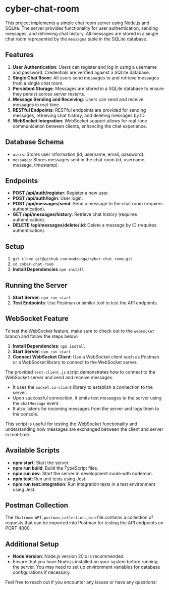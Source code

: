 # cyber-chat-room

This project implements a simple chat room server using Node.js and SQLite. The server provides functionality for user authentication, sending messages, and retrieving chat history. All messages are stored in a single chat room represented by the `messages` table in the SQLite database.

## Features

1. **User Authentication**: Users can register and log in using a username and password. Credentials are verified against a SQLite database.
2. **Single Chat Room**: All users send messages to and retrieve messages from a single chat room.
3. **Persistent Storage**: Messages are stored in a SQLite database to ensure they persist across server restarts.
4. **Message Sending and Receiving**: Users can send and receive messages in real-time.
5. **RESTful Endpoints**: RESTful endpoints are provided for sending messages, retrieving chat history, and deleting messages by ID.
5. **WebSocket Integration**: WebSocket support allows for real-time communication between clients, enhancing the chat experience.

## Database Schema

- `users`: Stores user information (id, username, email, password).
- `messages`: Stores messages sent in the chat room (id, username, message, timestamp).

## Endpoints

- **POST /api/auth/register**: Register a new user.
- **POST /api/auth/login**: User login.
- **POST /api/messages/send**: Send a message to the chat room (requires authentication).
- **GET /api/messages/history**: Retrieve chat history (requires authentication).
- **DELETE /api/messages/delete/:id**: Delete a message by ID (requires authentication).

## Setup

1. `git clone git@github.com:madzonga/cyber-chat-room.git`
2. `cd cyber-chat-room`
3. **Install Dependencies** `npm install`

## Running the Server

1. **Start Server**: `npm run start`
2. **Test Endpoints**: Use Postman or similar tool to test the API endpoints.

## WebSocket Feature

To test the WebSocket feature, make sure to check out to the `websocket` branch and follow the steps below:

1. **Install Dependencies**: `npm install`
2. **Start Server**: `npm run start`
3. **Connect WebSocket Client**: Use a WebSocket client such as Postman or a WebSocket library to connect to the WebSocket server.

The provided `test-client.js` script demonstrates how to connect to the WebSocket server and send and receive messages. 

- It uses the `socket.io-client` library to establish a connection to the server.
- Upon successful connection, it emits test messages to the server using the `chatMessage` event.
- It also listens for incoming messages from the server and logs them to the console.

This script is useful for testing the WebSocket functionality and understanding how messages are exchanged between the client and server in real-time.

## Available Scripts

- **npm start**: Start the server.
- **npm run build**: Build the TypeScript files.
- **npm run dev**: Start the server in development mode with nodemon.
- **npm test**: Run unit tests using Jest.
- **npm run test:integration**: Run integration tests in a test environment using Jest.

## Postman Collection

The `Chatroom API.postman_collection.json` file contains a collection of requests that can be imported into Postman for testing the API endpoints on PORT 4000.

## Additional Setup

- **Node Version**: Node.js version 20.x is recommended.
- Ensure that you have Node.js installed on your system before running the server. You may need to set up environment variables for database configurations if necessary.

Feel free to reach out if you encounter any issues or have any questions!
